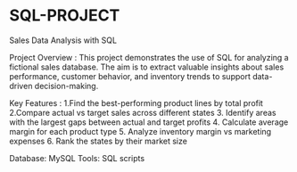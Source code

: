 # SQL-PROJECT
Sales Data Analysis with SQL

Project Overview :
This project demonstrates the use of SQL for analyzing a fictional sales database. The aim is to extract valuable insights about sales performance, customer behavior, and inventory trends to support data-driven decision-making.

Key Features :
1.Find the best-performing product lines by total profit
2.Compare actual vs target sales across different states
3. Identify areas with the largest gaps between actual and target profits
4. Calculate average margin for each product type
5. Analyze inventory margin vs marketing expenses
6. Rank the states by their market size

Database: MySQL 
Tools: SQL scripts
